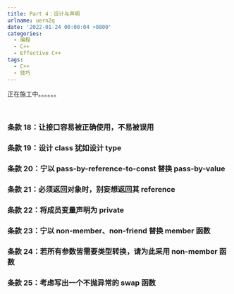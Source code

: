```yaml
---
title: Part 4：设计与声明
urlname: uern2q
date: '2022-01-24 00:00:04 +0800'
categories:
  - 编程
  - C++
  - Effective C++
tags:
  - C++
  - 技巧
---
```


正在施工中。。。。。。
​

<!-- more -->

​

### 条款 18：让接口容易被正确使用，不易被误用

### 条款 19：设计 class 犹如设计 type

### 条款 20：宁以 pass-by-reference-to-const 替换 pass-by-value

### 条款 21：必须返回对象时，别妄想返回其 reference

### 条款 22：将成员变量声明为 private

### 条款 23：宁以 non-member、non-friend 替换 member 函数

### 条款 24：若所有参数皆需要类型转换，请为此采用 non-member 函数

### 条款 25：考虑写出一个不抛异常的 swap 函数
